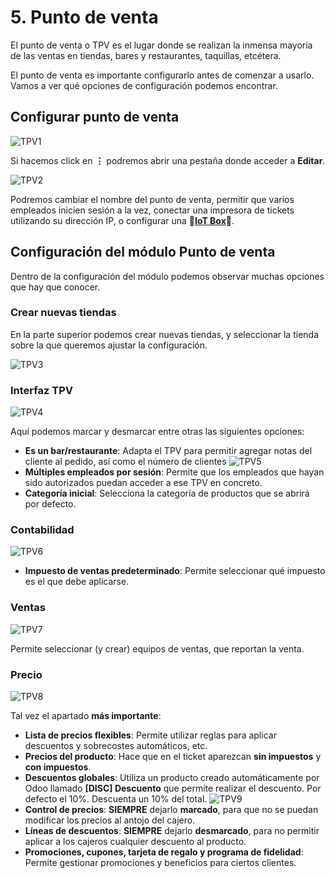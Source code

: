 # 5. Punto de venta

El punto de venta o TPV es el lugar donde se realizan la inmensa mayoría de las ventas en tiendas, bares y restaurantes, taquillas, etcétera.

El punto de venta es importante configurarlo antes de comenzar a usarlo. Vamos a ver qué opciones de configuración podemos encontrar.

## Configurar punto de venta

![TPV1](https://raw.githubusercontent.com/canarydev/SGE/refs/heads/main/static/images/UT3/tpv1.png)

Si hacemos click en **⋮** podremos abrir una pestaña donde acceder a **Editar**.

![TPV2](https://raw.githubusercontent.com/canarydev/SGE/refs/heads/main/static/images/UT3/tpv2.png)

Podremos cambiar el nombre del punto de venta, permitir que varios empleados inicien sesión a la vez, conectar una impresora de tickets utilizando su dirección IP, o configurar una 🚧**[IoT Box](https://www.odoo.com/es_ES/app/iot)**🚧.

## Configuración del módulo Punto de venta

Dentro de la configuración del módulo podemos observar muchas opciones que hay que conocer.

### Crear nuevas tiendas

En la parte superior podemos crear nuevas tiendas, y seleccionar la tienda sobre la que queremos ajustar la configuración.

![TPV3](https://raw.githubusercontent.com/canarydev/SGE/refs/heads/main/static/images/UT3/tpv3.png)

### Interfaz TPV

![TPV4](https://raw.githubusercontent.com/canarydev/SGE/refs/heads/main/static/images/UT3/tpv4.png)

Aquí podemos marcar y desmarcar entre otras las siguientes opciones:
- **Es un bar/restaurante**: Adapta el TPV para permitir agregar notas del cliente al pedido, así como el número de clientes
![TPV5](https://raw.githubusercontent.com/canarydev/SGE/refs/heads/main/static/images/UT3/tpv5.png)
- **Múltiples empleados por sesión**: Permite que los empleados que hayan sido autorizados puedan acceder a ese TPV en concreto.
- **Categoría inicial**: Selecciona la categoría de productos que se abrirá por defecto.

### Contabilidad

![TPV6](https://raw.githubusercontent.com/canarydev/SGE/refs/heads/main/static/images/UT3/tpv6.png)

- **Impuesto de ventas predeterminado**: Permite seleccionar qué impuesto es el que debe aplicarse.

### Ventas

![TPV7](https://raw.githubusercontent.com/canarydev/SGE/refs/heads/main/static/images/UT3/tpv7.png)

Permite seleccionar (y crear) equipos de ventas, que reportan la venta.

### Precio

![TPV8](https://raw.githubusercontent.com/canarydev/SGE/refs/heads/main/static/images/UT3/tpv8.png)

Tal vez el apartado **más importante**:
- **Lista de precios flexibles**: Permite utilizar reglas para aplicar descuentos y sobrecostes automáticos, etc.
- **Precios del producto**: Hace que en el ticket aparezcan **sin impuestos** y **con impuestos**.
- **Descuentos globales**: Utiliza un producto creado automáticamente por Odoo llamado **[DISC] Descuento** que permite realizar el descuento. Por defecto el 10%. Descuenta un 10% del total.
![TPV9](https://raw.githubusercontent.com/canarydev/SGE/refs/heads/main/static/images/UT3/tpv9.png)
- **Control de precios**: **SIEMPRE** dejarlo **marcado**, para que no se puedan modificar los precios al antojo del cajero.
- **Líneas de descuentos**: **SIEMPRE** dejarlo **desmarcado**, para no permitir aplicar a los cajeros cualquier descuento al producto.
- **Promociones, cupones, tarjeta de regalo y programa de fidelidad**: Permite gestionar promociones y beneficios para ciertos clientes.
